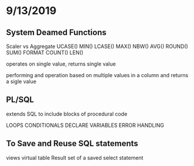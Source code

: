 # 9/13/2019

## System Deamed Functions

Scaler vs Aggregate
UCASE()     MIN()
LCASE()     MAX()
NBW()       AVG()
ROUND()     SUM()
FORMAT      COUNT()
LEN()

operates on single value, returns single value

performing and operation based on multiple values in a column and returns a sigle value

## PL/SQL

extends SQL to include blocks of procedural code

LOOPS
CONDITIONALS
DECLARE VARIABLES
ERROR HANDLING

## To Save and Reuse SQL statements

views
virtual table
Result set of a saved select statement
